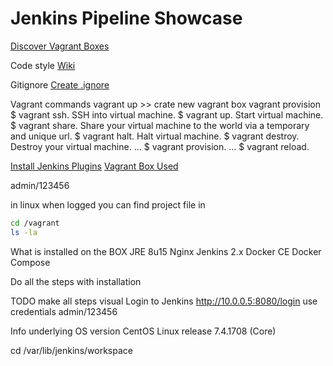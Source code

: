 # Jenkins Pipeline Showcase


[Discover Vagrant Boxes](https://app.vagrantup.com/boxes/search?order=desc&page=1&provider=&q=jenkins&sort=created&utf8=%E2%9C%93)

Code style
[Wiki](https://github.com/editorconfig/editorconfig/wiki)

Gitignore
[Create .ignore]()


Vagrant commands
vagrant up >> crate new vagrant box
vagrant provision
$ vagrant ssh. SSH into virtual machine.
$ vagrant up. Start virtual machine.
$ vagrant share. Share your virtual machine to the world via a temporary and unique url.
$ vagrant halt. Halt virtual machine.
$ vagrant destroy. Destroy your virtual machine. ...
$ vagrant provision. ...
$ vagrant reload.

[Install Jenkins Plugins](https://wiki.jenkins.io/display/JENKINS/Jenkins+CLI)
[Vagrant Box Used](https://app.vagrantup.com/dotronglong/boxes/jenkins-docker)

admin/123456


in linux when logged you can find project file in
```bash
cd /vagrant
ls -la
```

What is installed on the BOX
JRE 8u15
Nginx
Jenkins 2.x
Docker CE
Docker Compose

Do all the steps with installation


TODO make all steps visual
Login to Jenkins
http://10.0.0.5:8080/login
use credentials
admin/123456


Info
underlying OS version
CentOS Linux release 7.4.1708 (Core)


cd /var/lib/jenkins/workspace
